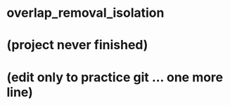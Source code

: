 # overlap_removal_isolation
# (project never finished)
# (edit only to practice git ... one more line)
